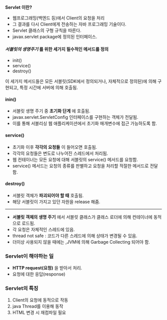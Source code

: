 **Servlet 이란?**

 * 웹프로그래밍(백엔드 등)에서 Client의 요청을 처리
 * 그 결과를 다시 Client에게 전송하는 자바 프로그래밍 기술이다.
 * Servlet 클래스의 구형 규칙을 따른다.
*  javax.servlet package에 정의된 인터페이스.


#### *서블릿의 생명주기* 를 위한 세가지 필수적인 메서드를 정의
* init()
* service()
* destroy()

이 세가지 메서드들은 모든 서블릿(SDK에서 정의되거나, 자체적으로 정의된)에 의해 구현되고, 특정 시간에 서버에 의해 호출됨.

#### inin()

* 서블릿 생명 주기 중 **초기화 단계** 에 호출됨.
* javax.servlet.ServletConfig 인터페이스를 구현하는 객체가 전달됨.
* 이를 통해 서블리싱 웹 애플리케이션에서 초기화 매개변수에 접근 가능하도록 함.

#### service()

* 초기화 이후 **각각의 요청들** 이 들어오면 호출됨.
* 각각의 요청들은 변도로 나누어진 스레드에서 처리됨.
* 웹 컨테이너는 모든 요청에 대해 서블릿의 service() 메서드를 요청함.
* service() 메서드는 요청의 종류를 판별하고 요청을 처리할 적절한 메서드로 전달함.

#### destroy()

* 서블릿 객체가 **파괴되어야 할 때** 호출됨.
* 해당 서블릿이 가지고 있던 자원을 release 해줌.
---

* **서블릿 객체의 생명 주기** 에서 서블릿 클래스가 클래스 로더에 의해 컨테이너에 동적으로 로드됨.
* 각 요청은 자체적인 스레드에 있음.
* thread not safe : 코드가 다른 스레드에 의해 상태가 변경될 수 있음.
* 더이상 사용되지 않을 때에는 ,JVM에 의해 Garbage Collecting 되어야 함.

### Servlet이 해야하는 일

* **HTTP request(요청)** 을 받아서 처리.
* 요청에 대한 응답(response)

### Servlet의 특징

1. Client의 요청에 동적으로 작동
2. java Thread를 이용해 동작
3. HTML 변경 시 재컴파일 필요